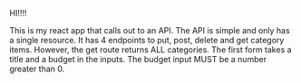 HI!!!!

This is my react app that calls out to an API. The API is simple and only has a single resource. It has 4 endpoints to put, post, delete and get category items. However, the get route returns ALL categories.
The first form takes a title and a budget in the inputs. The budget input MUST be a number greater than 0.
